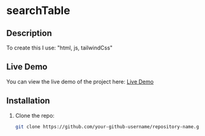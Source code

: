 # searchTable

## Description
To create this I use: "html, js, tailwindCss"

## Live Demo
You can view the live demo of the project here: [Live Demo](https://tawhid-root.github.io/searchTable/)

## Installation
1. Clone the repo:
   ```bash
   git clone https://github.com/your-github-username/repository-name.git
